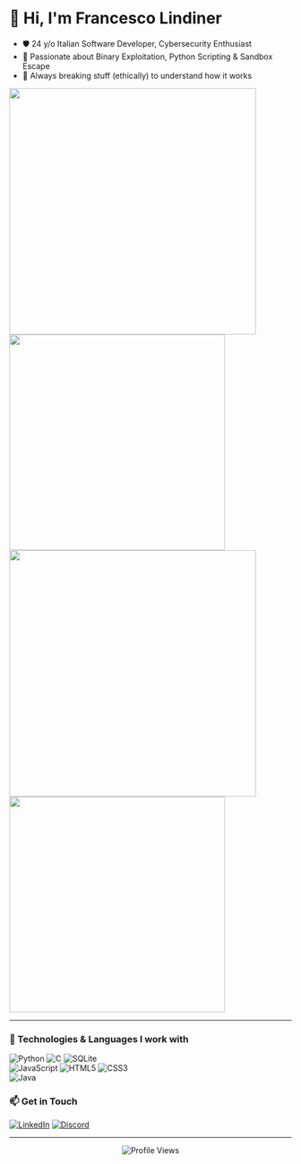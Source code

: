 # 👋 Hi, I'm Francesco Lindiner

- 🛡️ 24 y/o Italian Software Developer, Cybersecurity Enthusiast
- 🐍 Passionate about Binary Exploitation, Python Scripting & Sandbox Escape  
- 🔎 Always breaking stuff (ethically) to understand how it works  

<div>
  <img width="440px" src="https://github-readme-stats.vercel.app/api?username=mrparsing&theme=tokyonight&show_icons=true&hide_title=true">
  <img width="385px" src="https://github-profile-trophy.vercel.app/?username=mrparsing&theme=onedark" />
  <img width="440px" src="https://github-readme-stats.vercel.app/api/top-langs/?username=mrparsing&layout=donut">
  <img width="385px" src="https://github-readme-streak-stats.herokuapp.com/?user=mrparsing&theme=onedark" />
</div>

---

### 🧠 Technologies & Languages I work with

![Python](https://img.shields.io/badge/python-3670A0?style=for-the-badge&logo=python&logoColor=ffdd54)
![C](https://img.shields.io/badge/c-00599C?style=for-the-badge&logo=c&logoColor=white)
![SQLite](https://img.shields.io/badge/sqlite-07405e?style=for-the-badge&logo=sqlite&logoColor=white)  
![JavaScript](https://img.shields.io/badge/javascript-323330?style=for-the-badge&logo=javascript&logoColor=F7DF1E)
![HTML5](https://img.shields.io/badge/html5-E34F26?style=for-the-badge&logo=html5&logoColor=white)
![CSS3](https://img.shields.io/badge/css3-1572B6?style=for-the-badge&logo=css3&logoColor=white)  
![Java](https://img.shields.io/badge/java-ED8B00?style=for-the-badge&logo=openjdk&logoColor=white)



### 📫 Get in Touch

[![LinkedIn](https://img.shields.io/badge/linkedin-0A66C2?style=for-the-badge&logo=linkedin&logoColor=white)](https://www.linkedin.com/in/francescolindiner/)
[![Discord](https://img.shields.io/badge/discord-5563f0?style=for-the-badge&logo=discord&logoColor=white)](https://discordapp.com/users/972386566049763338)

---

<p align="center">
  <img src="https://komarev.com/ghpvc/?username=mrparsing&style=flat-square&color=blue" alt="Profile Views" />
</p>
